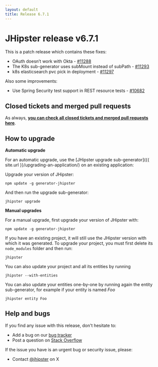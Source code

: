 ```yaml
---
layout: default
title: Release 6.7.1
---
```


JHipster release v6.7.1
==================

This is a patch release which contains these fixes:
- OAuth doesn’t work with Okta - [#11288](https://github.com/jhipster/generator-jhipster/pull/11288)
- The K8s sub-generator uses subMount instead of subPath - [#11293](https://github.com/jhipster/generator-jhipster/pull/11293)
- k8s elasticsearch pvc pick in deployment - [#11297](https://github.com/jhipster/generator-jhipster/pull/11297)

Also some improvements:
- Use Spring Security test support in REST resource tests - [#10682](https://github.com/jhipster/generator-jhipster/issues/10682)


Closed tickets and merged pull requests
------------
As always, __[you can check all closed tickets and merged pull requests here](https://github.com/jhipster/generator-jhipster/issues?q=milestone%3A6.7.1+is%3Aclosed)__.

How to upgrade
------------

**Automatic upgrade**

For an automatic upgrade, use the [JHipster upgrade sub-generator]({{ site.url }}/upgrading-an-application/) on an existing application:

Upgrade your version of JHipster:

```
npm update -g generator-jhipster
```

And then run the upgrade sub-generator:

```
jhipster upgrade
```

**Manual upgrades**

For a manual upgrade, first upgrade your version of JHipster with:

```
npm update -g generator-jhipster
```

If you have an existing project, it will still use the JHipster version with which it was generated.
To upgrade your project, you must first delete its `node_modules` folder and then run:

```
jhipster
```

You can also update your project and all its entities by running

```
jhipster --with-entities
```

You can also update your entities one-by-one by running again the entity sub-generator, for example if your entity is named _Foo_

```
jhipster entity Foo
```

Help and bugs
--------------

If you find any issue with this release, don't hesitate to:

- Add a bug on our [bug tracker](https://github.com/jhipster/generator-jhipster/issues?state=open)
- Post a question on [Stack Overflow](http://stackoverflow.com/tags/jhipster/info)

If the issue you have is an urgent bug or security issue, please:

- Contact [@jhipster](https://twitter.com/jhipster) on X
